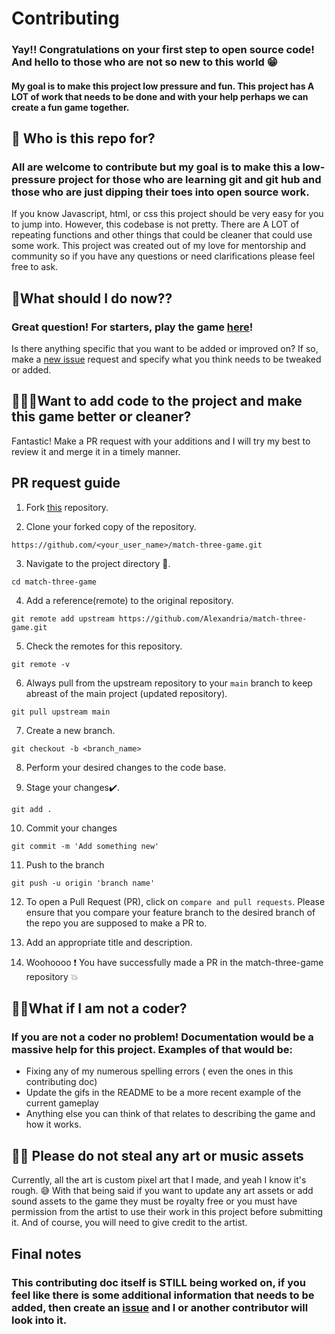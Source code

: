 # Contributing

### Yay!! Congratulations on your first step to open source code! And hello to those who are not so new to this world 😁

#### My goal is to make this project low pressure and fun. This project has A LOT of work that needs to be done and with your help perhaps we can create a fun game together.

## 🍭 Who is this repo for?

### All are welcome to contribute but my goal is to make this a low-pressure project for those who are learning git and git hub and those who are just dipping their toes into open source work.

If you know Javascript, html, or css this project should be very easy for you to jump into. However, this codebase is not pretty. There are A LOT of repeating functions and other things that could be cleaner that could use some work. This project was created out of my love for mentorship and community so if you have any questions or need clarifications please feel free to ask.

## 🤔What should I do now??

### Great question! For starters, play the game [here](https://alexandria.github.io/match-three-game/index.html)!

Is there anything specific that you want to be added or improved on? If so, make a [ new issue](https://github.com/Alexandria/match-three-game/issues/new) request and specify what you think needs to be tweaked or added.

## 🦸🏾‍♀️Want to add code to the project and make this game better or cleaner?

Fantastic! 
Make a PR request with your additions and I will try my best to review it and merge it in a timely manner.

## PR request guide 
1. Fork [this](https://github.com/Alexandria/match-three-game) repository.

2. Clone your forked copy of the repository.
```
https://github.com/<your_user_name>/match-three-game.git
```
3. Navigate to the project directory 📁.
```
cd match-three-game
```

4. Add a reference(remote) to the original repository.
```
git remote add upstream https://github.com/Alexandria/match-three-game.git
```

5. Check the remotes for this repository.
```
git remote -v
```

6. Always pull from the upstream repository to your `main` branch to keep abreast of the main project (updated repository).
```
git pull upstream main
```

7. Create a new branch.
```
git checkout -b <branch_name>
```

8. Perform your desired changes to the code base.

9. Stage your changes✔️.
```
git add .
```

10. Commit your changes 
```
git commit -m 'Add something new'
```

11. Push to the branch 
```
git push -u origin 'branch name'
```

12. To open a Pull Request (PR), click on `compare and pull requests`. Please ensure that you compare your feature branch to the desired branch of the repo you are supposed to make a PR to.

13. Add an appropriate title and description.

14. Woohoooo ❗ You have successfully made a PR in the match-three-game repository 💥 

## 🧙🏾What if I am not a coder?

### If you are not a coder no problem! Documentation would be a massive help for this project. Examples of that would be:

- Fixing any of my numerous spelling errors ( even the ones in this contributing doc)
- Update the gifs in the README to be a more recent example of the current gameplay
- Anything else you can think of that relates to describing the game and how it works.

## 🙅🏾 Please do not steal any art or music assets

Currently, all the art is custom pixel art that I made, and yeah I know it's rough. 😅 With that being said if you want to update any art assets or add sound assets to the game they must be royalty free or you must have permission from the artist to use their work in this project before submitting it. And of course, you will need to give credit to the artist.

## Final notes

### This contributing doc itself is STILL being worked on, if you feel like there is some additional information that needs to be added, then create an [issue](https://github.com/Alexandria/match-three-game/issues/new/choose) and I or another contributor will look into it.
